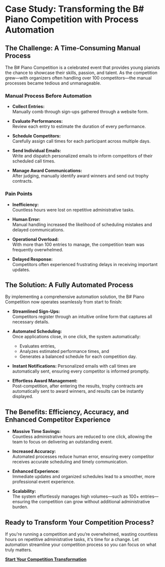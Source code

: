 # Case Study: Transforming the B# Piano Competition with Process Automation

## The Challenge: A Time-Consuming Manual Process

The B# Piano Competition is a celebrated event that provides young pianists the chance to showcase their skills, passion, and talent. As the competition grew—with organizers often handling over 100 competitors—the manual processes became tedious and unmanageable.

### Manual Process Before Automation

- **Collect Entries:**  
  Manually comb through sign-ups gathered through a website form.
  
- **Evaluate Performances:**  
  Review each entry to estimate the duration of every performance.
  
- **Schedule Competitors:**  
  Carefully assign call times for each participant across multiple days.
  
- **Send Individual Emails:**  
  Write and dispatch personalized emails to inform competitors of their scheduled call times.
  
- **Manage Award Communications:**  
  After judging, manually identify award winners and send out trophy contracts.

### Pain Points

- **Inefficiency:**  
  Countless hours were lost on repetitive administrative tasks.
  
- **Human Error:**  
  Manual handling increased the likelihood of scheduling mistakes and delayed communications.
  
- **Operational Overload:**  
  With more than 100 entries to manage, the competition team was frequently overwhelmed.
  
- **Delayed Response:**  
  Competitors often experienced frustrating delays in receiving important updates.

## The Solution: A Fully Automated Process

By implementing a comprehensive automation solution, the B# Piano Competition now operates seamlessly from start to finish:

- **Streamlined Sign-Ups:**  
  Competitors register through an intuitive online form that captures all necessary details.
  
- **Automated Scheduling:**  
  Once applications close, in one click, the system automatically:
  - Evaluates entries,
  - Analyzes estimated performance times, and
  - Generates a balanced schedule for each competition day.
  
- **Instant Notifications:** 
  Personalized emails with call times are automatically sent, ensuring every competitor is informed promptly.
  
- **Effortless Award Management:**  
  Post-competition, after entering the results, trophy contracts are automatically sent to award winners, and results can be instantly displayed.

## The Benefits: Efficiency, Accuracy, and Enhanced Competitor Experience

- **Massive Time Savings:**  
  Countless administrative hours are reduced to one click, allowing the team to focus on delivering an outstanding event.
  
- **Increased Accuracy:**  
  Automated processes reduce human error, ensuring every competitor receives accurate scheduling and timely communication.
  
- **Enhanced Experience:**  
  Immediate updates and organized schedules lead to a smoother, more professional event experience.
  
- **Scalability:**  
  The system effortlessly manages high volumes—such as 100+ entries—ensuring the competition can grow without additional administrative burden.

## Ready to Transform Your Competition Process?

If you're running a competition and you’re overwhelmed, wasting countless hours on repetitive administrative tasks, it's time for a change. Let automation streamline your competition process so you can focus on what truly matters.

**[Start Your Competition Transformation](#)**
